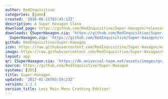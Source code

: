 ```yaml
---
author: RedInquisitive
categories: [game]
created: '2016-06-11T03:45:12Z'
description: A Super Hexagon Clone
download_page: https://github.com/RedInquisitive/Super-Haxagon/releases/tag/2.1.1
downloads: {SuperHaxagon.cia: 'https://github.com/RedInquisitive/Super-Haxagon/releases/download/2.1.1/SuperHaxagon.cia',
  SuperHaxagon.zip: 'https://github.com/RedInquisitive/Super-Haxagon/releases/download/2.1.1/SuperHaxagon.zip'}
github: RedInquisitive/Super-Haxagon
icon: https://raw.githubusercontent.com/RedInquisitive/Super-Haxagon/master/resource/icon.png
image: https://raw.githubusercontent.com/RedInquisitive/Super-Haxagon/master/media/banner.png
layout: app
qr: {SuperHaxagon.cia: 'https://db.universal-team.net/assets/images/qr/superhaxagon.cia.png'}
source: https://github.com/RedInquisitive/Super-Haxagon
systems: [3DS]
title: Super-Haxagon
updated: '2017-01-26T03:55:23Z'
version: 2.1.1
version_title: Less Main Menu Crashing Edition!
---
```

